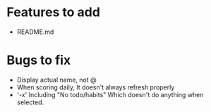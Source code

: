 # Features to add
* README.md
# Bugs to fix
* Display actual name, not @
* When scoring daily, It doesn't always refresh properly
* '-x' Including "No todo/habits" Which doesn't do anything when selected.
